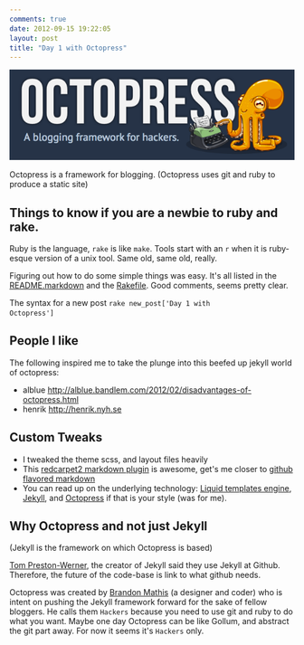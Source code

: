 ```yaml
---
comments: true
date: 2012-09-15 19:22:05
layout: post
title: "Day 1 with Octopress"
---
```


[![octopress logo 2012](/images/posts/octopress-logo.png)](/images/posts/octopress-logo.png) 

Octopress is a framework for blogging. (Octopress uses git and ruby to produce a static site)

## Things to know if you are a newbie to ruby and rake.

Ruby is the language, `rake` is like `make`. Tools start with an <code>r</code> when it is ruby-esque version of a unix tool. Same old, same old, really.

Figuring out how to do some simple things was easy. It's all listed in the [README.markdown][readme] and the [Rakefile][rakefile]. Good comments, seems pretty clear.

The syntax for a new post <code>rake new_post['Day 1 with Octopress']</code>

## People I like 

The following inspired me to take the plunge into this beefed up jekyll world of octopress:
- alblue http://alblue.bandlem.com/2012/02/disadvantages-of-octopress.html
- henrik http://henrik.nyh.se
  
## Custom Tweaks

- I tweaked the theme scss, and layout files heavily
- This [redcarpet2 markdown plugin][plugin] is awesome, get's me closer to [github flavored markdown][gfm]
- You can read up on the underlying technology: [Liquid templates engine][liquid], [Jekyll][jekyll], and [Octopress][octopress] if that is your style (was for me).

## Why Octopress and not just Jekyll 

(Jekyll is the framework on which Octopress is based)

[Tom Preston-Werner][mojombo], the creator of Jekyll said they use Jekyll at Github. Therefore, the future of the code-base is link to what github needs. 

Octopress was created by [Brandon Mathis][imathis] (a designer and coder) who is intent on pushing the Jekyll framework forward for the sake of fellow bloggers. He calls them <code>Hackers</code> because you need to use git and ruby to do what you want. Maybe one day Octopress can be like Gollum, and abstract the git part away. For now it seems it's <code>Hackers</code> only.

[readme]: https://github.com/imathis/octopress/blob/master/README.markdown
[rakefile]: https://github.com/imathis/octopress/blob/master/Rakefile
[plugin]: https://github.com/nono/Jekyll-plugins
[gfm]: http://github.github.com/github-flavored-markdown/
[liquid]: https://github.com/Shopify/liquid/wiki/Liquid-for-Programmers
[jekyll]: https://github.com/mojombo/jekyll#readme
[octopress]: https://github.com/imathis/octopress#readme
[mojombo]: http://tom.preston-werner.com/
[imathis]: http://brandonmathis.com/